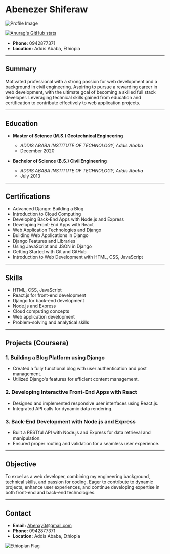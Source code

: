 # Abenezer Shiferaw

![Profile Image](profile_image.jpg)

[![Anurag's GitHub stats](https://github-readme-stats.vercel.app/api?username=ab3nxy)](https://github.com/anuraghazra/github-readme-stats)

- **Phone:** 0942877371
- **Location:** Addis Ababa, Ethiopia

---

## Summary

Motivated professional with a strong passion for web development and a background in civil engineering. Aspiring to pursue a rewarding career in web development, with the ultimate goal of becoming a skilled full stack developer. Leveraging technical skills gained from education and certification to contribute effectively to web application projects.

---

## Education

- **Master of Science (M.S.) Geotechnical Engineering**
  - *ADDIS ABABA INSTITUTE OF TECHNOLOGY, Addis Ababa*
  - December 2020

- **Bachelor of Science (B.S.) Civil Engineering**
  - *ADDIS ABABA INSTITUTE OF TECHNOLOGY, Addis Ababa*
  - July 2013

---

## Certifications

- Advanced Django: Building a Blog
- Introduction to Cloud Computing
- Developing Back-End Apps with Node.js and Express
- Developing Front-End Apps with React
- Web Application Technologies and Django
- Building Web Applications in Django
- Django Features and Libraries
- Using JavaScript and JSON in Django
- Getting Started with Git and GitHub
- Introduction to Web Development with HTML, CSS, JavaScript

---

## Skills

- HTML, CSS, JavaScript
- React.js for front-end development
- Django for back-end development
- Node.js and Express
- Cloud computing concepts
- Web application development
- Problem-solving and analytical skills

---

## Projects (Coursera)

### 1. Building a Blog Platform using Django
- Created a fully functional blog with user authentication and post management.
- Utilized Django's features for efficient content management.

### 2. Developing Interactive Front-End Apps with React
- Designed and implemented responsive user interfaces using React.js.
- Integrated API calls for dynamic data rendering.

### 3. Back-End Development with Node.js and Express
- Built a RESTful API with Node.js and Express for data retrieval and manipulation.
- Ensured proper routing and validation for a seamless user experience.

---

## Objective

To excel as a web developer, combining my engineering background, technical skills, and passion for coding. Eager to contribute to dynamic projects, enhance user experiences, and continue developing expertise in both front-end and back-end technologies.

---

## Contact

- **Email:** Abenxy0@gmail.com
- **Phone:** 0942877371
- **Location:** Addis Ababa, Ethiopia

![Ethiopian Flag](ethiopian_flag.jpg)

